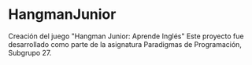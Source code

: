 # HangmanJunior
Creación del juego "Hangman Junior: Aprende Inglés" Este proyecto fue desarrollado como parte de la asignatura Paradigmas de Programación, Subgrupo 27.
